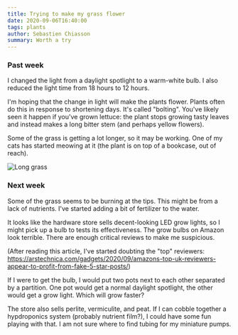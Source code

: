 ```yaml
---
title: Trying to make my grass flower
date: 2020-09-06T16:40:00
tags: plants
author: Sebastien Chiasson
summary: Worth a try
---
```


### Past week

I changed the light from a daylight spotlight to a warm-white bulb. I also reduced the light time from 18 hours to 12 hours.

I'm hoping that the change in light will make the plants flower. Plants often do this in response to shortening days. It's called "bolting". You've likely seen it happen if you've grown lettuce: the plant stops growing tasty leaves and instead makes a long bitter stem (and perhaps yellow flowers).

Some of the grass is getting a lot longer, so it may be working. One of my cats has started meowing at it (the plant is on top of a bookcase, out of reach).

![Long grass]({attach}20200905_122508.jpg)

### Next week

Some of the grass seems to be burning at the tips. This might be from a lack of nutrients. I've started adding a bit of fertilizer to the water.

It looks like the hardware store sells decent-looking LED grow lights, so I might pick up a bulb to tests its effectiveness. The grow bulbs on Amazon look terrible. There are enough critical reviews to make me suspicious.

(After reading this article, I've started doubting the "top" reviewers: <https://arstechnica.com/gadgets/2020/09/amazons-top-uk-reviewers-appear-to-profit-from-fake-5-star-posts/>)

If I were to get the bulb, I would put two pots next to each other separated by a partition. One pot would get a normal daylight spotlight, the other would get a grow light. Which will grow faster?

The store also sells perlite, vermiculite, and peat. If I can cobble together a hypdroponics system (probably nutrient film?), I could have some fun playing with that. I am not sure where to find tubing for my miniature pumps.
